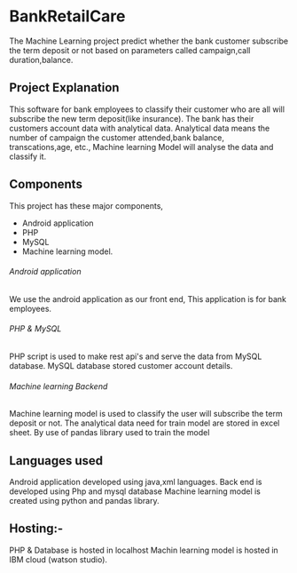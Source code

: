 # BankRetailCare
The Machine Learning project predict whether the bank customer subscribe the term deposit or not based on parameters called campaign,call duration,balance.

## Project Explanation
This software for bank employees to classify their customer who are all will subscribe the new term deposit(like insurance).
The bank has their customers account data with analytical data.
Analytical data means the number of campaign the customer attended,bank balance, transcations,age, etc.,
Machine learning Model will analyse the data and classify it.

## Components
This project has these major components,

 - Android application
 - PHP
 - MySQL
 - Machine learning model.

###### Android application
  We use the android application as our front end, This application is for bank employees.
###### PHP & MySQL
  PHP script is used to make rest api's and serve the data from MySQL database.
  MySQL database stored customer account details.
###### Machine learning Backend
  Machine learning model is used to classify the user will subscribe the term deposit or not.
  The analytical data need for train model are stored in excel sheet. By use of pandas library used to train the model

## Languages used
Android application developed using java,xml languages.
Back end is developed using Php and mysql database
Machine learning model is created using python and pandas library.

## Hosting:-
PHP & Database is hosted in localhost
Machin learning model is hosted in IBM cloud (watson studio). 
